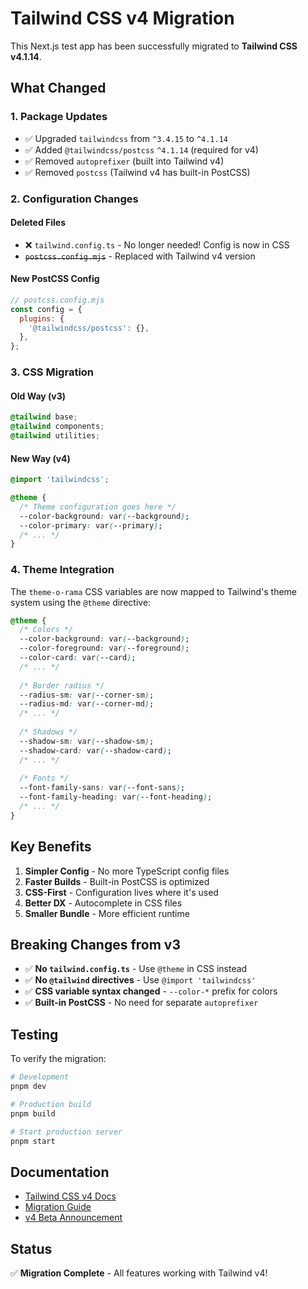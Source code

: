# Tailwind CSS v4 Migration

This Next.js test app has been successfully migrated to **Tailwind CSS v4.1.14**.

## What Changed

### 1. Package Updates

- ✅ Upgraded `tailwindcss` from `^3.4.15` to `^4.1.14`
- ✅ Added `@tailwindcss/postcss` `^4.1.14` (required for v4)
- ✅ Removed `autoprefixer` (built into Tailwind v4)
- ✅ Removed `postcss` (Tailwind v4 has built-in PostCSS)

### 2. Configuration Changes

#### Deleted Files

- ❌ `tailwind.config.ts` - No longer needed! Config is now in CSS
- ~~`postcss.config.mjs`~~ - Replaced with Tailwind v4 version

#### New PostCSS Config

```js
// postcss.config.mjs
const config = {
  plugins: {
    '@tailwindcss/postcss': {},
  },
};
```

### 3. CSS Migration

#### Old Way (v3)

```css
@tailwind base;
@tailwind components;
@tailwind utilities;
```

#### New Way (v4)

```css
@import 'tailwindcss';

@theme {
  /* Theme configuration goes here */
  --color-background: var(--background);
  --color-primary: var(--primary);
  /* ... */
}
```

### 4. Theme Integration

The `theme-o-rama` CSS variables are now mapped to Tailwind's theme system using the `@theme` directive:

```css
@theme {
  /* Colors */
  --color-background: var(--background);
  --color-foreground: var(--foreground);
  --color-card: var(--card);
  /* ... */
  
  /* Border radius */
  --radius-sm: var(--corner-sm);
  --radius-md: var(--corner-md);
  /* ... */
  
  /* Shadows */
  --shadow-sm: var(--shadow-sm);
  --shadow-card: var(--shadow-card);
  /* ... */
  
  /* Fonts */
  --font-family-sans: var(--font-sans);
  --font-family-heading: var(--font-heading);
  /* ... */
}
```

## Key Benefits

1. **Simpler Config** - No more TypeScript config files
2. **Faster Builds** - Built-in PostCSS is optimized
3. **CSS-First** - Configuration lives where it's used
4. **Better DX** - Autocomplete in CSS files
5. **Smaller Bundle** - More efficient runtime

## Breaking Changes from v3

- ✅ **No `tailwind.config.ts`** - Use `@theme` in CSS instead
- ✅ **No `@tailwind` directives** - Use `@import 'tailwindcss'`
- ✅ **CSS variable syntax changed** - `--color-*` prefix for colors
- ✅ **Built-in PostCSS** - No need for separate `autoprefixer`

## Testing

To verify the migration:

```bash
# Development
pnpm dev

# Production build
pnpm build

# Start production server
pnpm start
```

## Documentation

- [Tailwind CSS v4 Docs](https://tailwindcss.com/docs)
- [Migration Guide](https://tailwindcss.com/docs/upgrade-guide)
- [v4 Beta Announcement](https://tailwindcss.com/blog/tailwindcss-v4-beta)

## Status

✅ **Migration Complete** - All features working with Tailwind v4!
